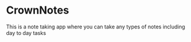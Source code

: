 # CrownNotes
This is a note taking app where you can take any types of notes including day to day tasks
